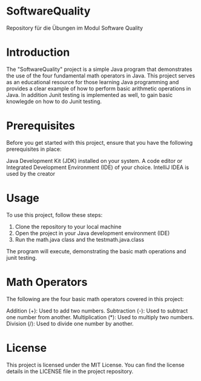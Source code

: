 # SoftwareQuality
Repository für die Übungen im Modul Software Quality

# Introduction

The "SoftwareQuality" project is a simple Java program that demonstrates the use of the four fundamental math operators in Java. This project serves as an educational resource for those learning Java programming and provides a clear example of how to perform basic arithmetic operations in Java. In addition Junit testing is implemented as well, to gain basic knowlegde on how to do Junit testing.

# Prerequisites

Before you get started with this project, ensure that you have the following prerequisites in place:

Java Development Kit (JDK) installed on your system.
A code editor or Integrated Development Environment (IDE) of your choice. IntelliJ IDEA is used by the creator

# Usage

To use this project, follow these steps:

1. Clone the repository to your local machine
2. Open the project in your Java development environment (IDE)
3. Run the math.java class and the testmath.java.class

The program will execute, demonstrating the basic math operations and junit testing.

# Math Operators

The following are the four basic math operators covered in this project:

Addition (+): Used to add two numbers.
Subtraction (-): Used to subtract one number from another.
Multiplication (*): Used to multiply two numbers.
Division (/): Used to divide one number by another.

# License

This project is licensed under the MIT License. You can find the license details in the LICENSE file in the project repository.
